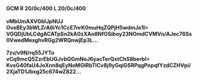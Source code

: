 #### GCM R 20/0c/400 L 20/0c/400
**vMbUmAXVGblJpNUJ**<br/>**OveBEy3bWLZrA6iYc1CcE7nrK0muHqZQPjH5wdmJo1I=**<br/>**VGQDjUbLCdgACATpSn2kA0zXAo8NfOSiboy23NOmdCVMVn/AJec76Ss0VwedMexghvRGg2WRQnwjEp3L...**<br/><br/>
**7zv/v9N/rq55JYTo**<br/>**vCq9mcQ5ZzrEbUGJvbQGmNoJ6yacTerQxtChS8berbI=**<br/>**KvsG40faU4JoXnn8qEyNoMGIRbTlCv8j9yGqiGSRPqgPnpqfYzdCZHVpi/2XjaTD1Jbxg25c674wZ822...**